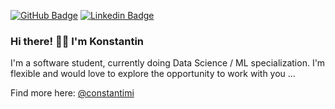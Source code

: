 [![GitHub Badge](https://img.shields.io/badge/GitHub-100000?style=flat-square&logo=github&logoColor=white)](https://github.com/constantimi) [![Linkedin Badge](https://img.shields.io/badge/LinkedIn-0077B5?style=flat-square&logo=linkedin&logoColor=white)](https://www.linkedin.com/in/constantimi/)

### Hi there! 👋🏻 I'm Konstantin
I'm a software student, currently doing  Data Science / ML specialization. I'm flexible and would love to explore the opportunity to work with you …

Find more here: [@constantimi](https://beacons.page/constantimi)

<!--
**constantimi/constantimi** is a ✨ _special_ ✨ repository because its `README.md` (this file) appears on your GitHub profile.

Here are some ideas to get you started:

- 🔭 I’m currently working on ...
- 🌱 I’m currently learning ...
- 👯 I’m looking to collaborate on ...
- 🤔 I’m looking for help with ...
- 💬 Ask me about ...
- 📫 How to reach me: ...
- 😄 Pronouns: ...
- ⚡ Fun fact: ...
-->
